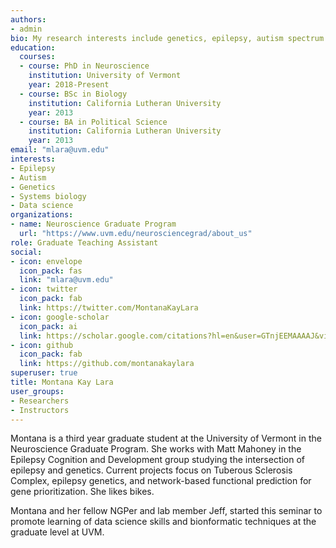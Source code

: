 ```yaml
---
authors:
- admin
bio: My research interests include genetics, epilepsy, autism spectrum disorder, bioinformatics, data science, systems biology, machine learning, and so much more. Currently my research projects focus on Tuberous Sclerosis Complex, epilepsy genetics, and network-based functional prediction for gene prioritization. 
education:
  courses:
  - course: PhD in Neuroscience
    institution: University of Vermont
    year: 2018-Present
  - course: BSc in Biology
    institution: California Lutheran University
    year: 2013
  - course: BA in Political Science
    institution: California Lutheran University
    year: 2013
email: "mlara@uvm.edu"
interests:
- Epilepsy
- Autism
- Genetics
- Systems biology
- Data science
organizations:
- name: Neuroscience Graduate Program
  url: "https://www.uvm.edu/neurosciencegrad/about_us"
role: Graduate Teaching Assistant
social:
- icon: envelope
  icon_pack: fas
  link: "mlara@uvm.edu"
- icon: twitter
  icon_pack: fab
  link: https://twitter.com/MontanaKayLara
- icon: google-scholar
  icon_pack: ai
  link: https://scholar.google.com/citations?hl=en&user=GTnjEEMAAAAJ&view_op=list_works&gmla=AJsN-F6U1jvSBuyf3-wl0FNc-sttbcVw293ntr9_a5Bli8MXbGIuXwtm4WrnelBDq6xvYJ7eJy74kLc1z_s1APDR0O0adj8UGf-_0XshQtkMQK8loznUHVE
- icon: github
  icon_pack: fab
  link: https://github.com/montanakaylara
superuser: true
title: Montana Kay Lara
user_groups:
- Researchers
- Instructors
---
```


Montana is a third year graduate student at the University of Vermont in the Neuroscience Graduate Program. She works with Matt Mahoney in the Epilepsy Cognition and Development group studying the intersection of epilepsy and genetics. Current projects focus on Tuberous Sclerosis Complex, epilepsy genetics, and network-based functional prediction for gene prioritization.  She likes bikes.

Montana and her fellow NGPer and lab member Jeff, started this seminar to promote learning of data science skills and bionformatic techniques at the graduate level at UVM.  